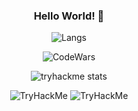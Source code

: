 

<div align="center"> 

### Hello World! 👋


  
![Langs](https://github-readme-stats.vercel.app/api/top-langs/?username=Adekri&theme=dark)

![CodeWars](https://www.codewars.com/users/Adekri/badges/small)

![tryhackme stats](https://raw.githubusercontent.com/Adekri/Adekri/master/assets/thm_propic.png)


<img src="https://tryhackme-badges.s3.amazonaws.com/Adekri.png" alt="TryHackMe">
<img src="https://tryhackme-badges.s3.amazonaws.com/Adekri.png" alt="TryHackMe">
</div> 

